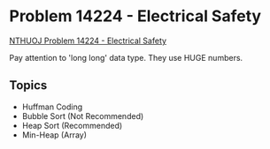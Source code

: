 # Problem 14224 - Electrical Safety
[NTHUOJ Problem 14224 - Electrical Safety](https://acm.cs.nthu.edu.tw/problem/14224/)

Pay attention to 'long long' data type. They use HUGE numbers.

## Topics
- Huffman Coding
- Bubble Sort (Not Recommended)
- Heap Sort (Recommended)
- Min-Heap (Array)
